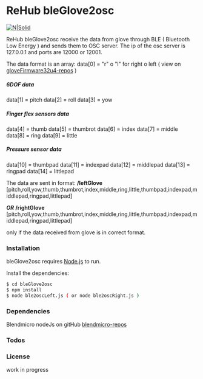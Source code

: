 # ReHub bleGlove2osc

[![N|Solid](http://www.rehub.pro/wp-content/uploads/2016/10/glove_BLE_comunication.png)](http://www.rehub.pro/en/software.html)

ReHub bleGlove2osc receive the data from glove through BLE ( Bluetooth Low Energy ) and sends them to OSC server.
The ip of the osc server is 127.0.0.1 and ports are 12000 or 12001. 

The data format is an array:
data[0]  = "r" o "l" for right o left ( view on [gloveFirmware32u4-repos] )
##### 6DOF data
data[1]  = pitch
data[2]  = roll
data[3]  = yow
##### Finger flex sensors data
data[4]  = thumb
data[5]  = thumbrot
data[6]  = index
data[7]  = middle
data[8]  = ring
data[9]  = little
##### Pressure sensor data
data[10] = thumbpad
data[11] = indexpad
data[12] = middlepad
data[13] = ringpad
data[14] = littlepad

The data are sent in format:
**/leftGlove**
[pitch,roll,yow,thumb,thumbrot,index,middle,ring,little,thumbpad,indexpad,middlepad,ringpad,littlepad]

***OR***
**/rightGlove**
[pitch,roll,yow,thumb,thumbrot,index,middle,ring,little,thumbpad,indexpad,middlepad,ringpad,littlepad]

only if the data received from glove is in correct format.

### Installation

bleGlove2osc requires [Node.js](https://nodejs.org/) to run.

Install the dependencies:

```sh
$ cd bleGlove2osc
$ npm install
$ node ble2oscLeft.js ( or node ble2oscRight.js )
```

### Dependencies
Blendmicro nodeJs on gitHub [blendmicro-repos]

[gloveFirmware32u4-repos]: <https://github.com/reHubGlove/gloveFirmware32u4>
[blendmicro-repos]: <https://github.com/shokai/blendmicro-node>

### Todos


### License
work in progress

